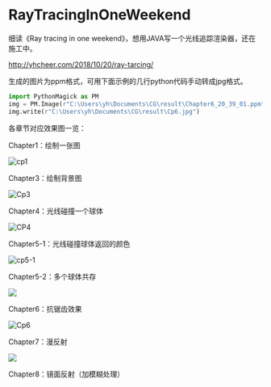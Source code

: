 # RayTracingInOneWeekend

细读《Ray tracing in one weekend》，想用JAVA写一个光线追踪渲染器，还在施工中。

http://yhcheer.com/2018/10/20/ray-tarcing/

生成的图片为ppm格式，可用下面示例的几行python代码手动转成jpg格式。

```python
import PythonMagick as PM
img = PM.Image(r"C:\Users\yh\Documents\CG\result\Chapter6_20_39_01.ppm")
img.write(r"C:\Users\yh\Documents\CG\result\Cp6.jpg")
```

各章节对应效果图一览：

Chapter1：绘制一张图

![cp1](https://raw.githubusercontent.com/yhcheer/RayTracingInOneWeekend/master/image/Cp1.jpg)

Chapter3：绘制背景图

![Cp3](https://raw.githubusercontent.com/yhcheer/RayTracingInOneWeekend/master/image/Cp3.jpg)

Chapter4：光线碰撞一个球体

![CP4](https://raw.githubusercontent.com/yhcheer/RayTracingInOneWeekend/master/image/Cp4.jpg)

Chapter5-1：光线碰撞球体返回的颜色

![cp5-1](https://raw.githubusercontent.com/yhcheer/RayTracingInOneWeekend/master/image/Cp5_1.jpg)

Chapter5-2：多个球体共存

![](https://raw.githubusercontent.com/yhcheer/RayTracingInOneWeekend/master/image/Cp5_3.jpg)

Chapter6：抗锯齿效果

![Cp6](https://raw.githubusercontent.com/yhcheer/RayTracingInOneWeekend/master/image/Cp6.jpg)

Chapter7：漫反射

![](https://raw.githubusercontent.com/yhcheer/RayTracingInOneWeekend/master/image/Cp7.jpg)

Chapter8：镜面反射（加模糊处理）

![]()

